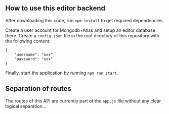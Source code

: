 ## How to use this editor backend

After downloading this code, run `npm install` to get required dependencies.

Create a user account for Mongodb+Atlas and setup an editor database there. Create a `config.json` file in the root directory of this repository with the following content:

```
{
    "username": "xxx",
    "password": "xxx"
}
```

Finally, start the application by running `npm run start`.

## Separation of routes

The routes of this API are currently part of the `app.js` file without any clear logical separation...
